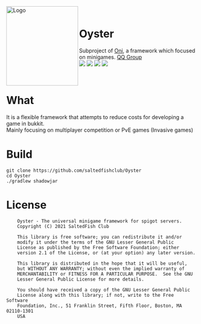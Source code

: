 <div>
  <img width="190" height="210" align="left" src="https://i.loli.net/2021/08/05/4jx57ETzLJPMncg.jpg" alt="Logo"/>
  <br>
  <h1>Oyster</h1>
  <p>Subproject of <a href="https://github.com/saltedfishclub/Oni">Oni</a>, a framework which focused on minigames. <a href="https://jq.qq.com/?_wv=1027&k=NStiaxZz">QQ Group</a><br>
    <img src="https://img.shields.io/github/license/saltedfishclub/Oyster"> <img src="https://img.shields.io/github/workflow/status/saltedfishclub/Oni/Java%20CI%20with%20Gradle"> <img src="https://img.shields.io/discord/612522451200638991"> <img src="https://img.shields.io/tokei/lines/github/saltedfishclub/Oyster">
  </p>
</div>
<br />

# What

It is a flexible framework that attempts to reduce costs for developing a game in bukkit.  
Mainly focusing on multiplayer competition or PvE games (Invasive games)

# Build

```shell
git clone https://github.com/saltedfishclub/Oyster
cd Oyster
./gradlew shadowjar
```

# License

```
    Oyster - The universal minigame framework for spigot servers.
    Copyright (C) 2021 SaltedFish Club

    This library is free software; you can redistribute it and/or
    modify it under the terms of the GNU Lesser General Public
    License as published by the Free Software Foundation; either
    version 2.1 of the License, or (at your option) any later version.

    This library is distributed in the hope that it will be useful,
    but WITHOUT ANY WARRANTY; without even the implied warranty of
    MERCHANTABILITY or FITNESS FOR A PARTICULAR PURPOSE.  See the GNU
    Lesser General Public License for more details.

    You should have received a copy of the GNU Lesser General Public
    License along with this library; if not, write to the Free Software
    Foundation, Inc., 51 Franklin Street, Fifth Floor, Boston, MA  02110-1301
    USA

```